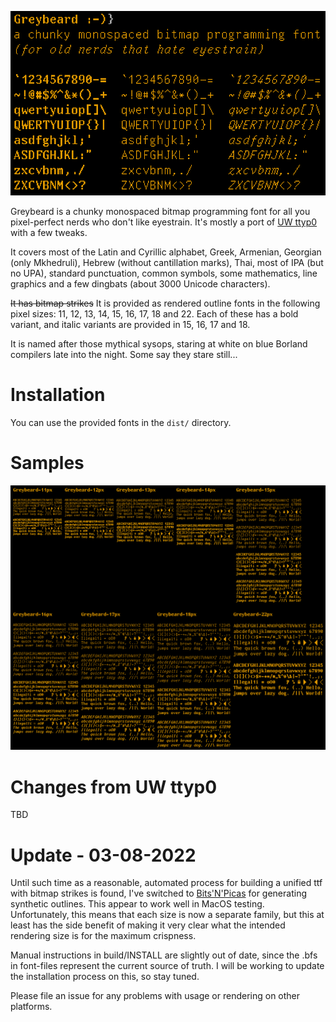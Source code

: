 ![Greybeard](logo.png)

Greybeard is a chunky monospaced bitmap programming font for all you pixel-perfect nerds who don't like eyestrain. It's mostly a port of [UW ttyp0](http://people.mpi-inf.mpg.de/~uwe/misc/uw-ttyp0/) with a few tweaks.

It covers most of the Latin and Cyrillic alphabet, Greek, Armenian, Georgian (only Mkhedruli), Hebrew (without cantillation marks), Thai, most of IPA (but no UPA), standard punctuation, common symbols, some mathematics, line graphics and a few dingbats (about 3000 Unicode characters).

~~It has bitmap strikes~~ It is provided as rendered outline fonts in the following pixel sizes: 11, 12, 13, 14, 15, 16, 17, 18 and 22. Each of these has a bold variant, and italic variants are provided in 15, 16, 17 and 18.

It is named after those mythical sysops, staring at white on blue Borland compilers late into the night. Some say they stare still...

# Installation

You can use the provided fonts in the `dist/` directory.

# Samples

![Greybeard Samples](greybeard_sample.gif)
# Changes from UW ttyp0

TBD

# Update - 03-08-2022

Until such time as a reasonable, automated process for building a unified ttf with bitmap strikes is found, I've switched to [Bits'N'Picas](https://github.com/kreativekorp/bitsnpicas) for generating synthetic outlines. This appear to work well in MacOS testing. Unfortunately, this means that each size is now a separate family, but this at least has the side benefit of making it very clear what the intended rendering size is for the maximum crispness.

Manual instructions in build/INSTALL are slightly out of date, since the .bfs in font-files represent the current source of truth. I will be working to update the installation process on this, so stay tuned.

Please file an issue for any problems with usage or rendering on other platforms.

